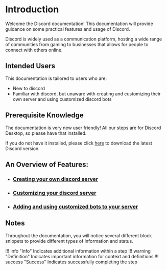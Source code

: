 # Introduction

Welcome the Discord documentation! This documentation will provide guidance on some practical features and usage of Discord.

Discord is widely used as a communication platform, hosting a wide range of communities from gaming to businesses that allows for people to connect with others online.

## Intended Users

This documentation is tailored to users who are:

* New to discord
* Familiar with discord, but unaware with creating and customizing  their own server and using customized discord bots

## Prerequisite Knowledge

The documentation is very new user friendly! All our steps are for Discord Desktop, so please have that installed.

If you do not have it installed, please click [here](https://discord.com/download) to download the latest Discord version.

## An Overview of Features:

* ### [Creating your own discord server](https://levxxvi.github.io/User-Documentation/task1/)

* ### [Customizing your discord server](https://levxxvi.github.io/User-Documentation/task2/)

* ### [Adding and using customized bots to your server](https://levxxvi.github.io/User-Documentation/task3/)

## Notes

Throughout the documentation, you will notice several different block snippets to provide different types of information and status.

!!! info "Info"
    Indicates additional information within a step
!!! warning "Definition"
    Indicates important information for context and definitions
!!! success "Success"
    Indicates successfully completing the step
